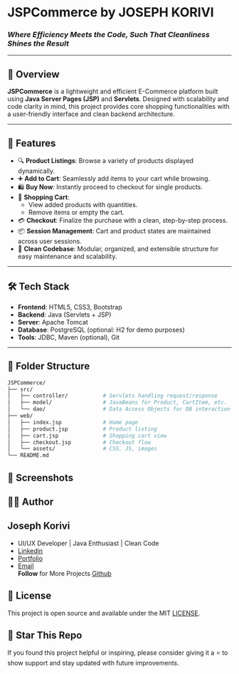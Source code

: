 # JSPCommerce by JOSEPH KORIVI
### *Where Efficiency Meets the Code, Such That Cleanliness Shines the Result*

---

## 🛒 Overview

**JSPCommerce** is a lightweight and efficient E-Commerce platform built using **Java Server Pages (JSP)** and **Servlets**. Designed with scalability and code clarity in mind, this project provides core shopping functionalities with a user-friendly interface and clean backend architecture.

---

## 🚀 Features

- 🔍 **Product Listings**: Browse a variety of products displayed dynamically.
- ➕ **Add to Cart**: Seamlessly add items to your cart while browsing.
- 🛍️ **Buy Now**: Instantly proceed to checkout for single products.
- 🛒 **Shopping Cart**:
    - View added products with quantities.
    - Remove items or empty the cart.
- 💳 **Checkout**: Finalize the purchase with a clean, step-by-step process.
- 📦 **Session Management**: Cart and product states are maintained across user sessions.
- 🧼 **Clean Codebase**: Modular, organized, and extensible structure for easy maintenance and scalability.

---

## 🛠️ Tech Stack

- **Frontend**: HTML5, CSS3, Bootstrap
- **Backend**: Java (Servlets + JSP)
- **Server**: Apache Tomcat
- **Database**: PostgreSQL (optional: H2 for demo purposes)
- **Tools**: JDBC, Maven (optional), Git

---

## 📂 Folder Structure

```bash
JSPCommerce/
├── src/
│   ├── controller/           # Servlets handling request/response
│   ├── model/                # JavaBeans for Product, CartItem, etc.
│   └── dao/                  # Data Access Objects for DB interaction
├── web/
│   ├── index.jsp             # Home page
│   ├── product.jsp           # Product listing
│   ├── cart.jsp              # Shopping cart view
│   ├── checkout.jsp          # Checkout flow
│   └── assets/               # CSS, JS, images
└── README.md
```

## 📸 Screenshots

## 🧑‍💻 Author
## Joseph Korivi
- UI/UX Developer | Java Enthusiast | Clean Code
- <a href="https://www.linkedin.com/in/josephkorivi/">Linkedin</a>
- <a href="https://portfolio-one-nu-89.vercel.app/">Portfolio</a>
- <a href="joseph.korivi0911@gmail.com">Email</a> <br>
  **Follow** for More Projects <a href="github.com/josephkorivi">Github</a>


## 📄 License
This project is open source and available under the MIT [LICENSE](LICENSE).


## 🌟 Star This Repo
If you found this project helpful or inspiring, please consider giving it a ⭐ to show support and stay updated with future improvements.


